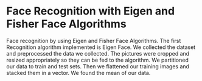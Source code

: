 # Face Recognition with Eigen and Fisher Face Algorithms
Face recognition by using Eigen and Fisher Face Algorithms.
The first Recognition algorithm implemented is Eigen Face. We collected the dataset and
preprocessed the data we collected. The pictures were cropped and resized appropriately so
they can be fed to the algorithm. We partitioned our data to train and test sets. Then we
flattened our training images and stacked them in a vector. We found the mean of our data.

